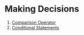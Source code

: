 # Making Decisions

1. [Comparison Operator](https://github.com/ShrikanthDeva/Python-Tutorial/blob/main/Making-Decisions/1.%20Comparison%20Operators.md)
2. [Conditional Statements](https://github.com/ShrikanthDeva/Python-Tutorial/blob/main/Making-Decisions/2.%20Conditional%20%20Statement.md)
